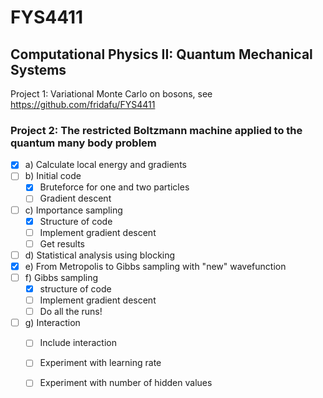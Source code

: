 # FYS4411
## Computational Physics II: Quantum Mechanical Systems
Project 1: Variational Monte Carlo on bosons, see https://github.com/fridafu/FYS4411

### Project 2: The restricted Boltzmann machine applied to the quantum many body problem
- [x] a) Calculate local energy and gradients
- [ ] b) Initial code
  - [x] Bruteforce for one and two particles 
  - [ ] Gradient descent
- [ ] c) Importance sampling
  - [x] Structure of code
  - [ ] Implement gradient descent
  - [ ] Get results
- [ ] d) Statistical analysis using blocking 
- [x] e) From Metropolis to Gibbs sampling with "new" wavefunction
- [ ] f) Gibbs sampling
  - [x] structure of code
  - [ ] Implement gradient descent 
  - [ ] Do all the runs!
- [ ] g) Interaction
  - [ ] Include interaction
  - [ ] Experiment with learning rate 
  - [ ] Experiment with number of hidden values

